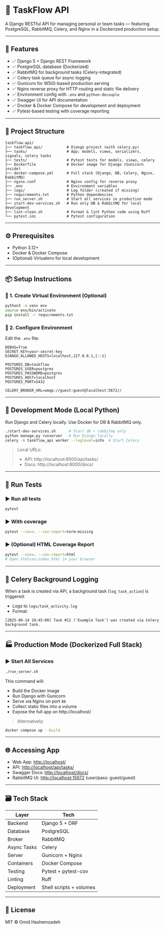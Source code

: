 # 🧩 TaskFlow API

A Django RESTful API for managing personal or team tasks — featuring PostgreSQL, RabbitMQ, Celery, and Nginx in a Dockerized production setup.

---

## 🚀 Features

- ✅ Django 5 + Django REST Framework
- ✅ PostgreSQL database (Dockerized)
- ✅ RabbitMQ for background tasks (Celery-integrated)
- ✅ Celery task queue for async logging
- ✅ Gunicorn for WSGI-based production serving
- ✅ Nginx reverse proxy for HTTP routing and static file delivery
- ✅ Environment config with `.env` and `python-decouple`
- ✅ Swagger UI for API documentation
- ✅ Docker & Docker Compose for development and deployment
- ✅ Pytest-based testing with coverage reporting

---

## 📁 Project Structure

```
taskflow-api/
├── taskflow_api/           # Django project (with celery.py)
├── tasks/                  # App: models, views, serializers, signals, celery tasks
├── tests/                  # Pytest tests for models, views, celery
├── Dockerfile              # Docker image for Django (Gunicorn inside)
├── docker-compose.yml      # Full stack (Django, DB, Celery, Nginx, RabbitMQ)
├── nginx.conf              # Nginx config for reverse proxy
├── .env                    # Environment variables
├── logs/                   # Log folder (created if missing)
├── requirements.txt        # Python dependencies
├── run_server.sh           # Start all services in production mode
├── start-dev-services.sh   # Run only DB & RabbitMQ for local development
├── lint-clean.sh           # Format & lint Python code using Ruff
└── pytest.ini              # Pytest configuration
```

---

## ⚙️ Prerequisites

- Python 3.12+
- Docker & Docker Compose
- (Optional) Virtualenv for local development

---

## 📦 Setup Instructions

### 🔧 1. Create Virtual Environment (Optional)
```bash
python3 -m venv env
source env/bin/activate
pip install -r requirements.txt
```

### 🔧 2. Configure Environment
Edit the `.env` file:
```dotenv
DEBUG=True
SECRET_KEY=your-secret-key
DJANGO_ALLOWED_HOSTS=localhost,127.0.0.1,[::1]

POSTGRES_DB=taskflow
POSTGRES_USER=postgres
POSTGRES_PASSWORD=postgres
POSTGRES_HOST=localhost
POSTGRES_PORT=5432

CELERY_BROKER_URL=amqp://guest:guest@localhost:5672//
```

---

## 🧪 Development Mode (Local Python)

Run Django and Celery locally. Use Docker for DB & RabbitMQ only.

```bash
./start-dev-services.sh      # Start db + rabbitmq only
python manage.py runserver   # Run Django locally
celery -A taskflow_api worker --loglevel=info  # Start Celery
```

> Local URLs:
> - API: http://localhost:8000/api/tasks/
> - Docs: http://localhost:8000/docs/

---

## 🧪 Run Tests

### ▶️ Run all tests
```bash
pytest
```

### ▶️ With coverage
```bash
pytest --cov=. --cov-report=term-missing
```

### ▶️ (Optional) HTML Coverage Report
```bash
pytest --cov=. --cov-report=html
# Open htmlcov/index.html in your browser
```

---

## 🧩 Celery Background Logging

When a task is created via API, a background task (`log_task_action`) is triggered:

- Logs to `logs/task_activity.log`
- Format:
```
[2025-09-14 19:45:00] Task #12 ('Example Task') was created via Celery background task.
```

---

## 🏭 Production Mode (Dockerized Full Stack)

### ▶️ Start All Services
```bash
./run_server.sh
```

This command will:
- Build the Docker image
- Run Django with Gunicorn
- Serve via Nginx on port `80`
- Collect static files into a volume
- Expose the full app on http://localhost/

> Alternatively:
```bash
docker compose up --build
```

---

## 🌐 Accessing App

- Web App: [http://localhost/](http://localhost/)
- API: [http://localhost/api/tasks/](http://localhost/api/tasks/)
- Swagger Docs: [http://localhost/docs/](http://localhost/docs/)
- RabbitMQ UI: [http://localhost:15672](http://localhost:15672) (user/pass: guest/guest)

---

## 🗃️ Tech Stack

| Layer         | Tech                    |
|---------------|-------------------------|
| Backend       | Django 5 + DRF          |
| Database      | PostgreSQL              |
| Broker        | RabbitMQ                |
| Async Tasks   | Celery                  |
| Server        | Gunicorn + Nginx        |
| Containers    | Docker Compose          |
| Testing       | Pytest + pytest-cov     |
| Linting       | Ruff                    |
| Deployment    | Shell scripts + volumes |

---

## 📜 License

MIT © Omid Hashemzadeh